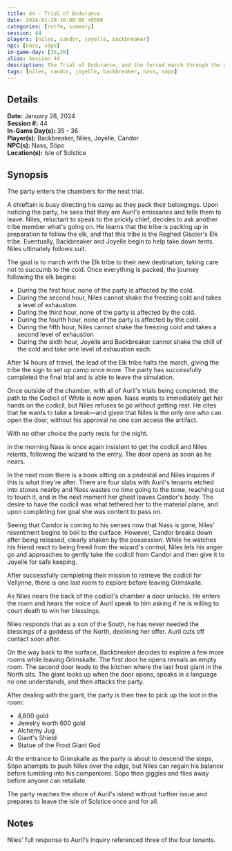 ```yaml
---
title: 44 - Trial of Endurance
date: 2024-01-28 16:00:00 +0500
categories: [rotfm, summary]
session: 44
players: [niles, candor, joyelle, backbreaker]
npc: [nass, söpo]
in-game-day: [35,36]
alias: Session 44
description: The Trial of Endurance, and the forced march through the wilderness. Niles declines Auril's offer.
tags: [niles, candor, joyelle, backbreaker, nass, söpo]
---
```


## Details

**Date:** January 28, 2024 <br>
**Session #:** 44 <br>
**In-Game Day(s):** 35 - 36 <br>
**Player(s):** Backbreaker, Niles, Joyelle, Candor <br>
**NPC(s):** Nass, Söpo <br>
**Location(s):** Isle of Solstice

## Synopsis
The party enters the chambers for the next trial.

A chieftain is busy directing his camp as they pack their belongings. Upon noticing the party, he sees that they are Auril's emissaries and tells them to leave. Niles, reluctant to speak to the prickly chief, decides to ask another tribe member what's going on. He learns that the tribe is packing up in preparation to follow the elk, and that this tribe is the Reghed Glacier's Elk tribe. Eventually, Backbreaker and Joyelle begin to help take down tents. Niles ultimately follows suit.

The goal is to march with the Elk tribe to their new destination, taking care not to succumb to the cold. Once everything is packed, the journey following the elk begins:
- During the first hour, none of the party is affected by the cold.
- During the second hour, Niles cannot shake the freezing cold and takes a level of exhaustion.
- During the third hour, none of the party is affected by the cold.
- During the fourth hour, none of the party is affected by the cold.
- During the fifth hour, Niles cannot shake the freezing cold and takes a second level of exhaustion
- During the sixth hour, Joyelle and Backbreaker cannot shake the chill of the cold and take one level of exhaustion each.

After 14 hours of travel, the lead of the Elk tribe halts the march, giving the tribe the sign to set up camp once more. The party has successfully completed the final trial and is able to leave the simulation.

Once outside of the chamber, with all of Auril's trials being completed, the path to the Codicil of White is now open. Nass wants to immediately get her hands on the codicil, but Niles refuses to go without getting rest. He cites that he wants to take a break—and given that Niles is the only one who can open the door, without his approval no one can access the artifact.

With no other choice the party rests for the night.

In the morning Nass is once again insistent to get the codicil and Niles relents, following the wizard to the entry. The door opens as soon as he nears.

In the next room there is a book sitting on a pedestal and Niles inquires if this is what they're after. There are four slabs with Auril's tenants etched into stones nearby and Nass wastes no time going to the tome, reaching out to touch it, and in the next moment her ghost leaves Candor's body. The desire to have the codicil was what tethered her to the material plane, and upon completing her goal she was content to pass on.

Seeing that Candor is coming to his senses now that Nass is gone, Niles' resentment begins to boil to the surface. However, Candor breaks down after being released, clearly shaken by the possession. While he watches his friend react to being freed from the wizard's control, Niles lets his anger go and approaches to gently take the codicil from Candor and then give it to Joyelle for safe keeping.

After successfully completing their mission to retrieve the codicil for Vellynne, there is one last room to explore before leaving Grimskalle.

As Niles nears the back of the codicil's chamber a door unlocks. He enters the room and hears the voice of Auril speak to him asking if he is willing to court death to win her blessings.

Niles responds that as a son of the South, he has never needed the blessings of a goddess of the North, declining her offer. Auril cuts off contact soon after.

On the way back to the surface, Backbreaker decides to explore a few more rooms while leaving Grimskalle. The first door he opens reveals an empty room. The second door leads to the kitchen where the last frost giant in the North sits. The giant looks up when the door opens, speaks in a language no one understands, and then attacks the party.

After dealing with the giant, the party is then free to pick up the loot in the room:
- 4,800 gold
- Jewelry worth 600 gold
- Alchemy Jug
- Giant's Shield
- Statue of the Frost Giant God

At the entrance to Grimskalle as the party is about to descend the steps, Söpo attempts to push Niles over the edge, but Niles can regain his balance before tumbling into his companions. Söpo then giggles and flies away before anyone can retaliate.

The party reaches the shore of Auril's island without further issue and prepares to leave the Isle of Solstice once and for all.

## Notes
Niles' full response to Auril's inquiry referenced three of the four tenants.